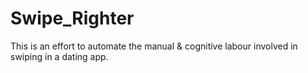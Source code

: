 # Swipe_Righter
This is an effort to automate the manual &amp; cognitive labour involved in swiping in a dating app.
 